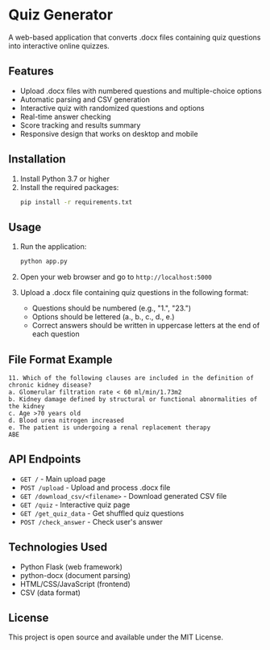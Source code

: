 # Quiz Generator

A web-based application that converts .docx files containing quiz questions into interactive online quizzes.

## Features

- Upload .docx files with numbered questions and multiple-choice options
- Automatic parsing and CSV generation
- Interactive quiz with randomized questions and options
- Real-time answer checking
- Score tracking and results summary
- Responsive design that works on desktop and mobile

## Installation

1. Install Python 3.7 or higher
2. Install the required packages:
   ```bash
   pip install -r requirements.txt
   ```

## Usage

1. Run the application:
   ```bash
   python app.py
   ```

2. Open your web browser and go to `http://localhost:5000`

3. Upload a .docx file containing quiz questions in the following format:
   - Questions should be numbered (e.g., "1.", "23.")
   - Options should be lettered (a., b., c., d., e.)
   - Correct answers should be written in uppercase letters at the end of each question

## File Format Example

```
11. Which of the following clauses are included in the definition of chronic kidney disease?
a. Glomerular filtration rate < 60 ml/min/1.73m2
b. Kidney damage defined by structural or functional abnormalities of the kidney
c. Age >70 years old
d. Blood urea nitrogen increased
e. The patient is undergoing a renal replacement therapy
ABE
```

## API Endpoints

- `GET /` - Main upload page
- `POST /upload` - Upload and process .docx file
- `GET /download_csv/<filename>` - Download generated CSV file
- `GET /quiz` - Interactive quiz page
- `GET /get_quiz_data` - Get shuffled quiz questions
- `POST /check_answer` - Check user's answer

## Technologies Used

- Python Flask (web framework)
- python-docx (document parsing)
- HTML/CSS/JavaScript (frontend)
- CSV (data format)

## License

This project is open source and available under the MIT License.
